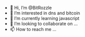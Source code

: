 - 👋 Hi, I’m @BitRozzle
- 👀 I’m interested in dns and bitcoin 
- 🌱 I’m currently learning javascript
- 💞️ I’m looking to collaborate on ...
- 📫 How to reach me ...

<!---
BitRozzle/BitRozzle is a ✨ special ✨ repository because its `README.md` (this file) appears on your GitHub profile.
You can click the Preview link to take a look at your changes.
--->
